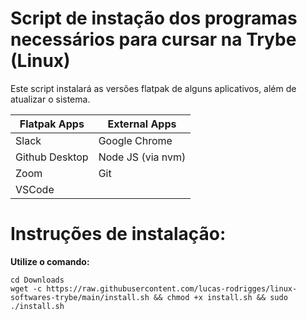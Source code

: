 # Script de instação dos programas necessários para cursar na Trybe (Linux)

Este script instalará as versões flatpak de alguns aplicativos, além de atualizar o sistema.

| Flatpak Apps | External Apps |
| -------------|---------------|
| Slack        | Google Chrome |
| Github Desktop | Node JS (via nvm) |
| Zoom         | Git           |
| VSCode       | 

# Instruções de instalação:

**Utilize o comando:**

````
cd Downloads
wget -c https://raw.githubusercontent.com/lucas-rodrigges/linux-softwares-trybe/main/install.sh && chmod +x install.sh && sudo ./install.sh
